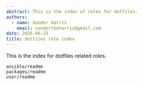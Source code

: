 ```yaml
---
abstract: This is the index of roles for dotfiles.
authors:
  - name: Xander Harris
    email: xandertheharris@gmail.com
date: 2026-06-25
title: dotfiles role index
---
```


This is the index for dotfiles related roles.

```{toctree}
ansible/readme
packages/readme
user/readme
```
